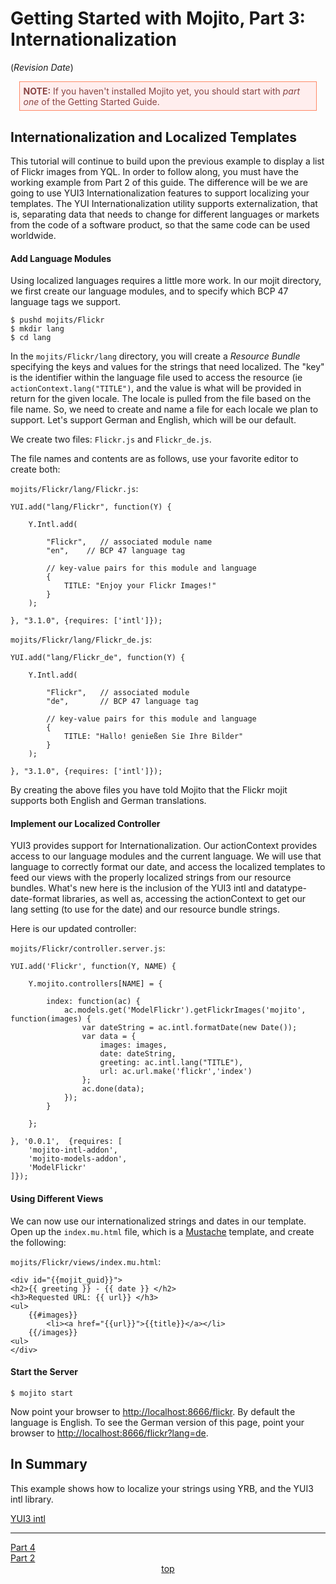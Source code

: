 
# Getting Started with Mojito, Part 3: Internationalization

<div id="top"></div>

($Revision$ $Date$)

<div style="margin:1em; padding:0.4em; border:1px solid #F86; color:#844; background-color:#FEE;">
    <strong>NOTE:</strong>
    If you haven't installed Mojito yet, you should start with <em>part one</em> of the Getting Started Guide.
</div>

## Internationalization and Localized Templates

This tutorial will continue to build upon the previous example to display a list of Flickr images from YQL. In order to follow along, you must have the working example from Part 2 of this guide. The difference will be we are going to use YUI3 Internationalization features to support localizing your templates. The YUI Internationalization utility supports externalization, that is, separating data that needs to change for different languages or markets from the code of a software product, so that the same code can be used worldwide.

#### Add Language Modules

Using localized languages requires a little more work. In our mojit directory, we first create our language modules, and to specify which BCP 47 language tags we support.

    $ pushd mojits/Flickr
    $ mkdir lang
    $ cd lang

In the `mojits/Flickr/lang` directory, you will create a *Resource Bundle* specifying the keys and values for the strings that need localized. The "key" is the identifier within the language file used to access the resource (ie `actionContext.lang("TITLE")`, and the value is what will be provided in return for the given locale. The locale is pulled from the file based on the file name. So, we need to create and name a file for each locale we plan to support. Let's support German and English, which will be our default.

We create two files:  `Flickr.js` and `Flickr_de.js`.

The file names and contents are as follows, use your favorite editor to create both:

`mojits/Flickr/lang/Flickr.js`:

    YUI.add("lang/Flickr", function(Y) {

        Y.Intl.add(

            "Flickr",   // associated module name
            "en",    // BCP 47 language tag

            // key-value pairs for this module and language
            {
                TITLE: "Enjoy your Flickr Images!"
            }
        );

    }, "3.1.0", {requires: ['intl']});

`mojits/Flickr/lang/Flickr_de.js`:

    YUI.add("lang/Flickr_de", function(Y) {

        Y.Intl.add(

            "Flickr",   // associated module
            "de",       // BCP 47 language tag

            // key-value pairs for this module and language
            {
                TITLE: "Hallo! genießen Sie Ihre Bilder"
            }
        );

    }, "3.1.0", {requires: ['intl']});

By creating the above files you have told Mojito that the Flickr mojit supports both English and German translations.

#### Implement our Localized Controller

YUI3 provides support for Internationalization. Our actionContext provides access to our language modules and the current language. We will use that language to correctly format our date, and access the localized templates to feed our views with the properly localized strings from our resource bundles. What's new here is the inclusion of the YUI3 intl and datatype-date-format libraries, as well as, accessing the actionContext to get our lang setting (to use for the date) and our resource bundle strings.

Here is our updated controller:

`mojits/Flickr/controller.server.js`:

    YUI.add('Flickr', function(Y, NAME) {

        Y.mojito.controllers[NAME] = {

            index: function(ac) {
                ac.models.get('ModelFlickr').getFlickrImages('mojito', function(images) {
                    var dateString = ac.intl.formatDate(new Date());
                    var data = {
                        images: images,
                        date: dateString,
                        greeting: ac.intl.lang("TITLE"),
                        url: ac.url.make('flickr','index')
                    };
                    ac.done(data);
                });
            }

        };

    }, '0.0.1',  {requires: [
        'mojito-intl-addon',
        'mojito-models-addon',
        'ModelFlickr'
    ]});

#### Using Different Views

We can now use our internationalized strings and dates in our template. Open up the `index.mu.html` file, which is a [Mustache](http://mustache.github.com/) template, and create the following:

`mojits/Flickr/views/index.mu.html`:

    <div id="{{mojit_guid}}">
    <h2>{{ greeting }} - {{ date }} </h2>
    <h3>Requested URL: {{ url}} </h3>
    <ul>
        {{#images}}
            <li><a href="{{url}}">{{title}}</a></li>
        {{/images}}
    <ul>
    </div>


#### Start the Server

    $ mojito start

Now point your browser to [http://localhost:8666/flickr](http://localhost:8666/flickr). By default the language is English. To see the German version of this page, point your browser to [http://localhost:8666/flickr?lang=de](http://localhost:8666/flickr?lang=de).

## In Summary

This example shows how to localize your strings using YRB, and the YUI3 intl library.

[YUI3 intl](http://developer.yahoo.com/yui/3/intl/)

<hr/>
<div class="paginate right"><a href="/tutorials.GettingStarted-Part4">Part 4</a></div>
<div class="paginate"><a href="/tutorials.GettingStarted-Part2">Part 2</a></div>
<div align="center"><a href="#top">top</a></div>
